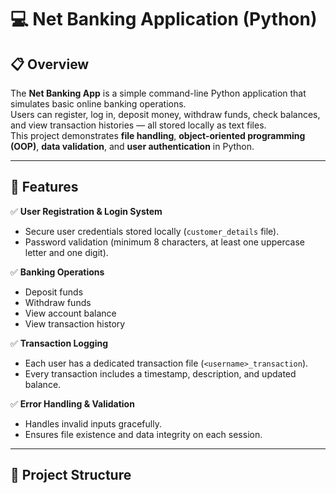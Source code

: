 # 💻 Net Banking Application (Python)

## 📋 Overview
The **Net Banking App** is a simple command-line Python application that simulates basic online banking operations.  
Users can register, log in, deposit money, withdraw funds, check balances, and view transaction histories — all stored locally as text files.  
This project demonstrates **file handling**, **object-oriented programming (OOP)**, **data validation**, and **user authentication** in Python.

---

## 🚀 Features
✅ **User Registration & Login System**  
- Secure user credentials stored locally (`customer_details` file).  
- Password validation (minimum 8 characters, at least one uppercase letter and one digit).  

✅ **Banking Operations**  
- Deposit funds  
- Withdraw funds  
- View account balance  
- View transaction history  

✅ **Transaction Logging**  
- Each user has a dedicated transaction file (`<username>_transaction`).  
- Every transaction includes a timestamp, description, and updated balance.  

✅ **Error Handling & Validation**  
- Handles invalid inputs gracefully.  
- Ensures file existence and data integrity on each session.

---

## 🧩 Project Structure
